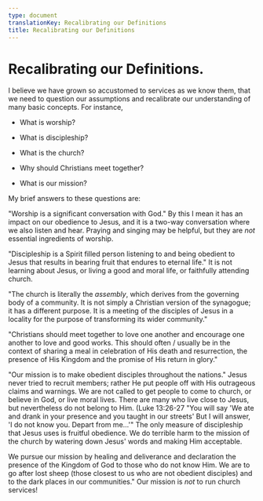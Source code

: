 ```yaml
---
type: document
translationKey: Recalibrating our Definitions
title: Recalibrating our Definitions
---
```

# Recalibrating our Definitions.

I believe we have grown so accustomed to services as we know them, that
we need to question our assumptions and recalibrate our understanding of
many basic concepts. For instance,

-   What is worship?

-   What is discipleship?

-   What is the church?

-   Why should Christians meet together?

-   What is our mission?

My brief answers to these questions are:

\"Worship is a significant conversation with God.\" By this I mean it
has an impact on our obedience to Jesus, and it is a two-way
conversation where we also listen and hear. Praying and singing may be
helpful, but they are *not* essential ingredients of worship.

\"Discipleship is a Spirit filled person listening to and being obedient
to Jesus that results in bearing fruit that endures to eternal life.\"
It is not learning about Jesus, or living a good and moral life, or
faithfully attending church.

\"The church is literally the *assembly*, which derives from the
governing body of a community. It is not simply a Christian version of
the synagogue; it has a different purpose. It is a meeting of the
disciples of Jesus in a locality for the purpose of transforming its
wider community.\"

\"Christians should meet together to love one another and encourage one
another to love and good works. This should often / usually be in the
context of sharing a meal in celebration of His death and resurrection,
the presence of His Kingdom and the promise of His return in glory.\"

\"Our mission is to make obedient disciples throughout the nations.\"
Jesus never tried to recruit members; rather He put people off with His
outrageous claims and warnings. We are not called to get people to come
to church, or believe in God, or live moral lives. There are many who
live close to Jesus, but nevertheless do not belong to Him. (Luke
13:26-27 \"You will say \'We ate and drank in your presence and you
taught in our streets\' But I will answer, \'I do not know you. Depart
from me\...\'\" The only measure of discipleship that Jesus uses is
fruitful obedience. We do terrible harm to the mission of the church by
watering down Jesus\' words and making Him acceptable.

We pursue our mission by healing and deliverance and declaration the
presence of the Kingdom of God to those who do not know Him. We are to
go after lost sheep (those closest to us who are not obedient disciples)
and to the dark places in our communities.\" Our mission is *not* to run
church services!
